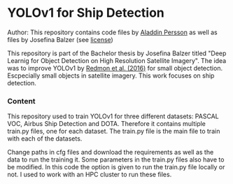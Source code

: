 # YOLOv1 for Ship Detection

Author: This repository contains code files by [Aladdin Persson](https://github.com/aladdinpersson/Machine-Learning-Collection) as well as files by Josefina Balzer (see [license](https://github.com/jbalzer12/yolov1_for_ship_detection/blob/main/LICENSE))

This repository is part of the Bachelor thesis by Josefina Balzer titled "Deep Learnig for Object Detection on High Resolution Satellite Imagery".
The idea was to improve YOLOv1 by [Redmon et al. (2016)](https://pjreddie.com/darknet/yolov1/) for small object detection. Escpecially small objects in satellite imagery. This work focuses on ship detection.

### Content
This repository used to train YOLOv1 for three different datasets: PASCAL VOC, Airbus Ship Detection and DOTA. Therefore it contains multiple train.py files, one for each dataset. The train.py file is the main file to train with each of the datasets.

Change paths in cfg files and download the requirements as well as the data to run the training it. Some parameters in the train.py files also have to be modified. In this code the option is given to run the train.py file locally or not. I used to work with an HPC cluster to run these files.
